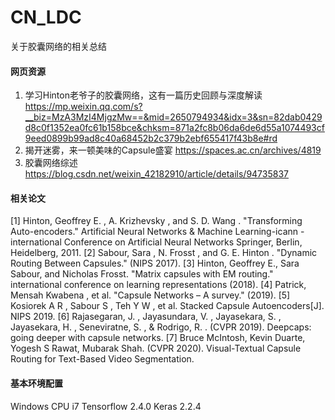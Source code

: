 # CN_LDC
关于胶囊网络的相关总结


#### 网页资源
1.  学习Hinton老爷子的胶囊网络，这有一篇历史回顾与深度解读   https://mp.weixin.qq.com/s?__biz=MzA3MzI4MjgzMw==&mid=2650794934&idx=3&sn=82dab0429d8c0f1352ea0fc61b158bce&chksm=871a2fc8b06da6de6d55a1074493cf9eed0899b99ad8c40a68452b2c379b2ebf655417f43b8e#rd
2.  揭开迷雾，来一顿美味的Capsule盛宴  https://spaces.ac.cn/archives/4819
3.  胶囊网络综述   https://blog.csdn.net/weixin_42182910/article/details/94735837
  
#### 相关论文
[1]  Hinton, Geoffrey E. , A. Krizhevsky , and S. D. Wang . "Transforming Auto-encoders." Artificial Neural Networks & Machine Learning-icann -international Conference on Artificial Neural Networks Springer, Berlin, Heidelberg, 2011.
[2]  Sabour, Sara , N. Frosst , and G. E. Hinton . "Dynamic Routing Between Capsules." (NIPS 2017).
[3]  Hinton, Geoffrey E., Sara Sabour, and Nicholas Frosst. "Matrix capsules with EM routing." international conference on learning representations (2018).
[4]  Patrick, Mensah Kwabena , et al. "Capsule Networks – A survey." (2019).
[5]  Kosiorek A R , Sabour S , Teh Y W , et al. Stacked Capsule Autoencoders[J]. NIPS 2019.
[6]  Rajasegaran, J. , Jayasundara, V. , Jayasekara, S. , Jayasekara, H. , Seneviratne, S. , & Rodrigo, R. . (CVPR 2019). Deepcaps: going deeper with capsule networks.
[7] Bruce McIntosh, Kevin Duarte, Yogesh S Rawat, Mubarak Shah. (CVPR 2020). Visual-Textual Capsule Routing for Text-Based Video Segmentation. 

#### 基本环境配置
Windows CPU i7 Tensorflow 2.4.0 Keras 2.2.4 


